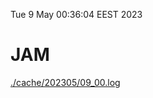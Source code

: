 Tue  9 May 00:36:04 EEST 2023
# JAM
<a href='./cache/202305/09_00.log'>./cache/202305/09_00.log</a>
